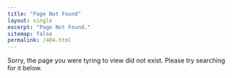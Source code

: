```yaml
---
title: "Page Not Found"
layout: single
excerpt: "Page Not Found."
sitemap: false
permalink: /404.html
---
```

Sorry, the page you were tyring to view did not exist. Please try searching for it below.
<script type="text/javascript">
  var GOOG_FIXURL_LANG = 'en';
  var GOOG_FIXURL_SITE = '{{ site.url }}'
</script>
<script type="text/javascript"
  src="//linkhelp.clients.google.com/tbproxy/lh/wm/fixurl.js">
</script>